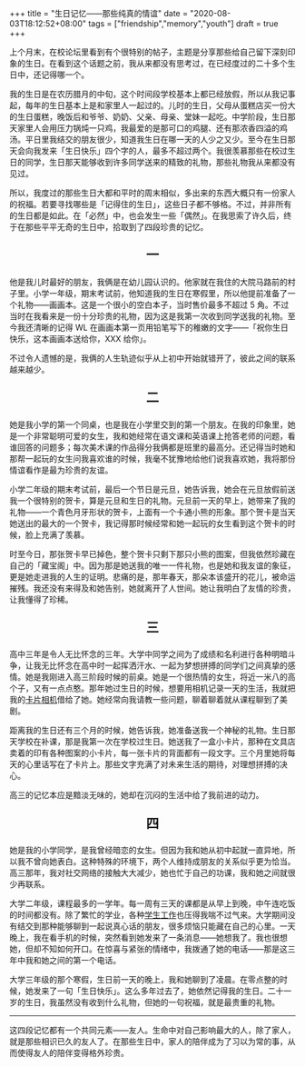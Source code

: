+++
title = "生日记忆——那些纯真的情谊"
date = "2020-08-03T18:12:52+08:00"
tags = ["friendship","memory","youth"]
draft = true
+++

上个月末，在校论坛里看到有个很特别的帖子，主题是分享那些给自己留下深刻印象的生日。在看到这个话题之前，我从来都没有思考过，在已经度过的二十多个生日中，还记得哪一个。

我的生日是在农历腊月的中旬，这个时间段学校基本上都已经放假，所以从我记事起，每年的生日基本上是和家里人一起过的。儿时的生日，父母从蛋糕店买一份大的生日蛋糕，晚饭后和爷爷、奶奶、父亲、母亲、堂妹一起吃。中学阶段，生日那天家里人会用压力锅炖一只鸡，我最爱的是那可口的鸡腿、还有那浓香四溢的鸡汤。平日里我结交的朋友很少，知道我生日在哪一天的人少之又少。至今在生日那天会向我发来「生日快乐」四个字的人，最多不超过两个。我很羡慕那些在校过生日的同学，生日那天能够收到许多同学送来的精致的礼物，那些礼物我从来都没有见过。

所以，我度过的那些生日大都和平时的周末相似，多出来的东西大概只有一份家人的祝福。若要寻找哪些是「记得住的生日」，这些日子都不够格。不过，并非所有的生日都是如此。在「必然」中，也会发生一些「偶然」。在我思索了许久后，终于在那些平平无奇的生日中，拾取到了四段珍贵的记忆。

<p style="text-align:center; font-size:1.6em"><strong> 一 </strong></p>

他是我儿时最好的朋友，我俩是在幼儿园认识的。他家就在我住的大院马路前的村子里。小学一年级，期末考试前，他知道我的生日在寒假里，所以他提前准备了一个礼物——画画本。这是一个很小的空白本子，当时售价最多不超过 5 角。不过当时在我看来是一份十分珍贵的礼物，因为这是我第一次收到同学送我的礼物。至今我还清晰的记得 WL 在画画本第一页用铅笔写下的稚嫩的文字——「祝你生日快乐，这本画画本送给你，XXX 给你」。

不过令人遗憾的是，我俩的人生轨迹似乎从上初中开始就错开了，彼此之间的联系越来越少。

<p style="text-align:center; font-size:1.6em"><strong> 二 </strong></p>

她是我小学的第一个同桌，也是我在小学里交到的第一个朋友。在我的印象里，她是一个非常聪明可爱的女生，我和她经常在语文课和英语课上抢答老师的问题，看谁回答的问题多；每次美术课的作品得分我俩都是班里的最高分。还记得当时她和那帮一起玩的女生问我喜欢谁的时候，我毫不犹豫地给他们说我喜欢她，我将那份情谊看作是最为珍贵的友谊。

小学二年级的期末考试前，最后一个节日是元旦，她告诉我，她会在元旦放假前送我一个很特别的贺卡，算是元旦和生日的礼物。元旦前一天的早上，她带来了我的礼物——一个青色月牙形状的贺卡，上面有一个卡通小熊的形象。那个贺卡是当天她送出的最大的一个贺卡，我记得那时候经常和她一起玩的女生看到这个贺卡的时候，脸上充满了羡慕。

时至今日，那张贺卡早已掉色，整个贺卡只剩下那只小熊的图案，但我依然珍藏在自己的「藏宝阁」中。因为那是她送我的唯一一件礼物，也是她和我友谊的象征，更是她走进我的人生的证明。悲痛的是，那年春天，那朵本该盛开的花儿，被命运摧残。我还没有来得及和她告别，她就离开了人世间。她让我明白了友情的珍贵，让我懂得了珍稀。

<p style="text-align:center; font-size:1.6em"><strong> 三 </strong></p>

高中三年是令人无比怀念的三年。大学中同学之间为了成绩和名利进行各种明暗斗争，让我无比怀念在高中时一起挥洒汗水、一起为梦想拼搏的同学们之间真挚的感情。她是我刚进入高三阶段时候的前桌。她是一个很热情的女生，将近一米八的高个子，又有一点点憨。那年她过生日的时候，想要用相机记录一天的生活，我就把我的[卡片相机](/life/ideas/a-card-digital-camera/)借给了她。她经常向我请教一些问题，聊着聊着就从课程聊到了美剧。

距离我的生日还有三个月的时候，她告诉我，她准备送我一个神秘的礼物。生日那天学校在补课，那是我第一次在学校过生日。她送我了一盒小卡片，那种在文具店卖着的印有各种图案的小卡片，每一张卡片的背面都有一段文字。三个月里她将每天的心里话写在了卡片上。那些文字充满了对未来生活的期待，对理想拼搏的决心。

高三的记忆本应是黯淡无味的，她却在沉闷的生活中给了我前进的动力。

<p style="text-align:center; font-size:1.6em"><strong> 四 </strong></p>

她是我的小学同学，是我曾经暗恋的女生。但因为我和她从初中起就一直异地，所以我不曾向她表白。这种特殊的环境下，两个人维持成朋友的关系似乎更为恰当。高三那年，我对社交网络的接触大大减少，她也忙于自己的功课，我和她之间就很少再联系。

大学二年级，课程最多的一学年。每一周有三天的课都是从早上到晚，中午连吃饭的时间都没有。除了繁忙的学业，各种[学生工作](/life/school/a-job-in-editorial-department/)也压得我喘不过气来。大学期间没有结交到那种能够聊到一起说真心话的朋友，很多烦恼只能藏在自己的心里。一天晚上，我在看手机的时候，突然看到她发来了一条消息——她想我了。我也很想她，但却不知如何开口。在惊喜与紧张的情绪中，我拨通了她的电话——那是这三年中我和她之间的第一个电话。

大学三年级的那个寒假，生日前一天的晚上，我和她聊到了凌晨。在零点整的时候，她发来了一句「生日快乐」。这么多年过去了，她依然记得我的生日。二十一岁的生日，我虽然没有收到什么礼物，但她的一句祝福，就是最贵重的礼物。

---

这四段记忆都有一个共同元素——友人。生命中对自己影响最大的人，除了家人，就是那些相识已久的友人了。在那些生日中，家人的陪伴成为了习以为常的事，从而使得友人的陪伴变得格外珍贵。